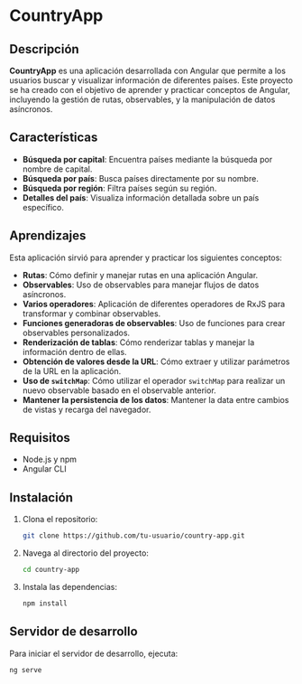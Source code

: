 # CountryApp

## Descripción

**CountryApp** es una aplicación desarrollada con Angular que permite a los usuarios buscar y visualizar información de diferentes países. Este proyecto se ha creado con el objetivo de aprender y practicar conceptos de Angular, incluyendo la gestión de rutas, observables, y la manipulación de datos asíncronos.

## Características

- **Búsqueda por capital**: Encuentra países mediante la búsqueda por nombre de capital.
- **Búsqueda por país**: Busca países directamente por su nombre.
- **Búsqueda por región**: Filtra países según su región.
- **Detalles del país**: Visualiza información detallada sobre un país específico.

## Aprendizajes

Esta aplicación sirvió para aprender y practicar los siguientes conceptos:

- **Rutas**: Cómo definir y manejar rutas en una aplicación Angular.
- **Observables**: Uso de observables para manejar flujos de datos asíncronos.
- **Varios operadores**: Aplicación de diferentes operadores de RxJS para transformar y combinar observables.
- **Funciones generadoras de observables**: Uso de funciones para crear observables personalizados.
- **Renderización de tablas**: Cómo renderizar tablas y manejar la información dentro de ellas.
- **Obtención de valores desde la URL**: Cómo extraer y utilizar parámetros de la URL en la aplicación.
- **Uso de `switchMap`**: Cómo utilizar el operador `switchMap` para realizar un nuevo observable basado en el observable anterior.
- **Mantener la persistencia de los datos**: Mantener la data entre cambios de vistas y recarga del navegador.

## Requisitos

- Node.js y npm
- Angular CLI

## Instalación

1. Clona el repositorio:
    ```sh
    git clone https://github.com/tu-usuario/country-app.git
    ```
2. Navega al directorio del proyecto:
    ```sh
    cd country-app
    ```
3. Instala las dependencias:
    ```sh
    npm install
    ```

## Servidor de desarrollo

Para iniciar el servidor de desarrollo, ejecuta:
```sh
ng serve

